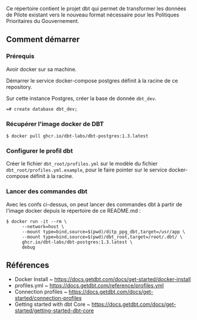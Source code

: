 Ce répertoire contient le projet dbt qui permet de transformer les données de
Pilote existant vers le nouveau format nécessaire pour les Politiques
Prioritaires du Gouvernement.

## Comment démarrer

### Prérequis

Avoir docker sur sa machine.

Démarrer le service docker-compose postgres définit à la racine de ce
repository.

Sur cette instance Postgres, créer la base de donnée `dbt_dev`.

```
=# create database dbt_dev;
```

### Récupérer l'image docker de DBT

```
$ docker pull ghcr.io/dbt-labs/dbt-postgres:1.3.latest
```

### Configurer le profil dbt

Créer le fichier `dbt_root/profiles.yml` sur le modèle du fichier
`dbt_root/profiles.yml.example`, pour le faire pointer sur le service
docker-compose définit à la racine.

### Lancer des commandes dbt

Avec les confs ci-dessus, on peut lancer des commandes dbt à partir de l'image
docker depuis le répertoire de ce README.md :

```
$ docker run -it --rm \
      --network=host \
      --mount type=bind,source=$(pwd)/ditp_ppg_dbt,target=/usr/app \
      --mount type=bind,source=$(pwd)/dbt_root,target=/root/.dbt/ \
      ghcr.io/dbt-labs/dbt-postgres:1.3.latest \
      debug
```

## Références

- Docker Install ~ <https://docs.getdbt.com/docs/get-started/docker-install>
- profiles.yml ~ <https://docs.getdbt.com/reference/profiles.yml>
- Connection profiles ~ <https://docs.getdbt.com/docs/get-started/connection-profiles>
- Getting started with dbt Core ~ <https://docs.getdbt.com/docs/get-started/getting-started-dbt-core>
